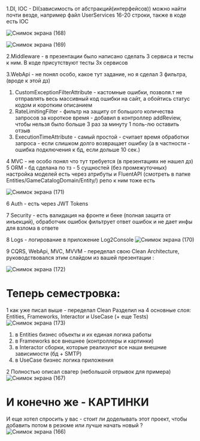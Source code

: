 1.DI, IOC - DI(зависимость от абстракций(интерфейсов)) можно найти почти везде, например файл UserServices 16-20 строки, также в коде есть IOC 

![Снимок экрана (168)](https://github.com/kislovka-teach/homeworks-BulatHis/assets/126420480/e2568416-d808-4dcf-860a-566cc5c3d2a7)


![Снимок экрана (169)](https://github.com/kislovka-teach/homeworks-BulatHis/assets/126420480/9e741490-fb77-48dc-a2c4-13934e96f530)

2.Middleware - в презентации было написано сделать 3 сервиса и тесты к ним. В коде присутствуют тесты 3х сервисов 

3.WebApi - не понял особо, какое тут задание, но я сделал 3 фильтра, (вроде к этой дз) 
1) CustomExceptionFilterAttribute - кастомные ошибки, позволя.т не отправлять весь массивный код ошибки на сайт, а обойтись статус кодом и коротким описанием
2) RateLimitingFilter - фильтр на защиту от большого количества запросов за короткое время - добавил в контроллер addReview, чтобы нельзя было больше 3 раз за минуту 1 поль-лю оставить отзыв
3) ExecutionTimeAttribute - самый простой - считает время обработки запроса - если слишком долго возвращает ошибку (а в частности - ошибка подключения к бд, если дольше 10 сек.)



4  MVC - не особо понял что тут требуется (в презентациях не нашел дз)
5 ORM - бд сделана по тз - 5 сущностей (без промежуточных) настройка моделей есть через атрибуты и FluentAPI (смотреть в папке Entities/GameCatalogDomain/Entity/) репо к ним тоже есть

![Снимок экрана (171)](https://github.com/kislovka-teach/homeworks-BulatHis/assets/126420480/761c2c30-efea-4b3c-b8b8-3f8befce6778)

6 Auth - есть через JWT Tokens 

7 Security - есть валидация на фронте и беке (полная защита от инъекций), обработчик ошибок фильтрует ответ ошибок и не дает инфы для взлома в ответе

8 Logs - логирование в приложение Log2Console 
![Снимок экрана (170)](https://github.com/kislovka-teach/homeworks-BulatHis/assets/126420480/f63e384a-f7e3-4313-9eeb-c3820277f4d1)

9 CQRS, WebApi, MVC, MVVM - переделал свою Clean Architecture, руководствовался этим слайдом из вашей презентации :

![Снимок экрана (172)](https://github.com/kislovka-teach/homeworks-BulatHis/assets/126420480/7922b820-d0f9-45d9-8897-d82a61adf80a)

# Теперь семестровка:
1 как уже писал выше - переделал Clean Разделил на 4 основные слоя: Entities, Frameworks, Interactor и UseCase (+ еще Tests)
![Снимок экрана (173)](https://github.com/kislovka-teach/homeworks-BulatHis/assets/126420480/c68bebd6-2105-425c-a0f5-ee8be42610ed)
1) в Entities бизнес объекты и их единая логика работы
2) в Frameworks все внешнее (контроллеры и картинки)
3) в Interactor сборки, которые реализуют все наши внешние зависимости (бд + SMTP)
4) в UseCase бизнес логика приложения

2 Полностью описал свагер (небольшой отрывок для примера)
![Снимок экрана (167)](https://github.com/kislovka-teach/homeworks-BulatHis/assets/126420480/1baf565e-bfa1-4631-a2c5-1c4c9dfc7ed8)


# И конечно же - КАРТИНКИ 
И еще хотел спросить у вас - стоит ли доделывать этот проект, чтобы добавить потом в резюме или лучше начать новый ?
![Снимок экрана (166)](https://github.com/kislovka-teach/homeworks-BulatHis/assets/126420480/f06a00d7-3977-479d-a89a-3f290067b3c0)
